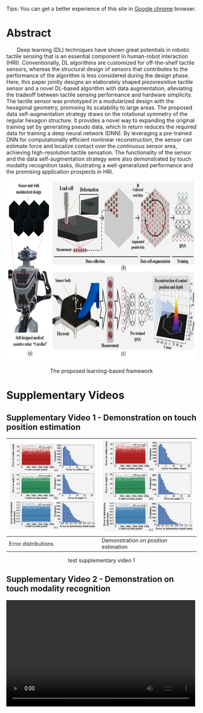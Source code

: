 Tips: You can get a better experience of this site in [Google chrome](https://www.google.com/chrome) browser.
# Abstract
&emsp;&emsp;Deep learning (DL) techniques have shown great potentials in robotic tactile sensing that is an essential component in human-robot interaction (HRI). Conventionally, DL algorithms are customized for off-the-shelf tactile sensors, whereas the structural design of sensors that contributes to the performance of the algorithm is less considered during the design phase. Here, this paper jointly designs an elaborately shaped piezoresistive tactile sensor and a novel DL-based algorithm with data augmentation, alleviating the tradeoff between tactile sensing performance and hardware simplicity. The tactile sensor was prototyped in a modularized design with the hexagonal geometry, promising its scalability to large areas. The proposed data self-augmentation strategy draws on the rotational symmetry of the regular hexagon structure. It provides a novel way to expanding the original training set by generating pseudo data, which in return reduces the required data for training a deep neural network (DNN). By leveraging a pre-trained DNN for computationally efficient nonlinear reconstruction, the sensor can estimate force and localize contact over the continuous sensor area, achieving high-resolution tactile sensation. The functionality of the sensor and the data self-augmentation strategy were also demonstrated by touch modality recognition tasks, illustrating a well-generalized performance and the promising application prospects in HRI.

<p align='center'>
  <img src="https://github.com/HonghaoLYU/Computation-sensor-Co-design/blob/gh-pages/images/overview.png" width="900" height="480" alt="process overview"/>
</p>
<p align='center'>
  The proposed learning-based framework
</p>


# Supplementary Videos
## Supplementary Video 1 - Demonstration on touch position estimation
|<img src="https://github.com/HonghaoLYU/Computation-sensor-Co-design/blob/gh-pages/images/position-estimation.png" width="" height="" alt="process overview"/>|<img src="https://github.com/HonghaoLYU/Computation-sensor-Co-design/blob/gh-pages/images/position-estimation.png" width="" height="" alt="process overview"/>|
|---|---|
|Error distributions|Demonstration on position estimation|

<p align='center'>
  test supplementary video 1
</p>

## Supplementary Video 2 - Demonstration on touch modality recognition

<video id="video" src="https://github.com/HonghaoLYU/Computation-sensor-Co-design/blob/gh-pages/videos/Video1.mp4" type="video/mp4" controls="controls" width="500" height="282"> 
  </videos>
  <video id="video" controls="" preload="none" poster="https://github.com/HonghaoLYU/Computation-sensor-Co-design/blob/gh-pages/images/overview.png">
      <source id="mp4" src="https://github.com/HonghaoLYU/Computation-sensor-Co-design/blob/gh-pages/videos/Video1.mp4" type="video/mp4">
  </videos>
<p align='center'>
  <video id="video" src="https://github.com/HonghaoLYU/Computation-sensor-Co-design/blob/gh-pages/videos/Video2.mp4" type="video/mp4" controls="controls" width="500" height="282"> 
  </videos>
  <video id="video" controls="" preload="none" poster="https://github.com/HonghaoLYU/Computation-sensor-Co-design/blob/gh-pages/images/overview.png">
      <source id="mp4" src="https://github.com/HonghaoLYU/Computation-sensor-Co-design/blob/gh-pages/videos/Video2.mp4" type="video/mp4">
  </videos>
</p>

